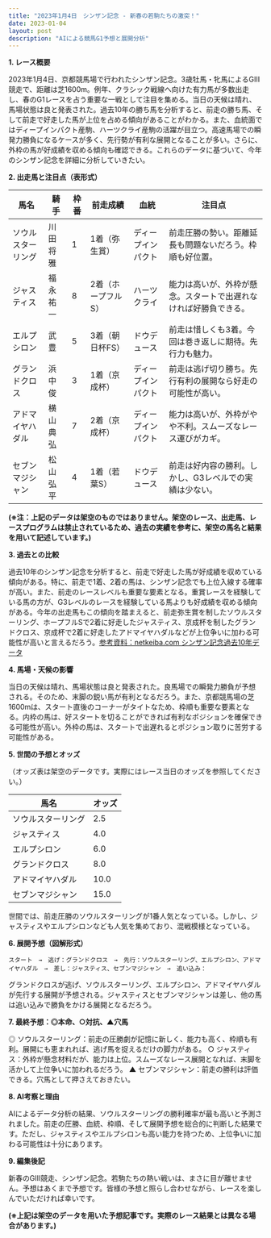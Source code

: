 ```yaml
---
title: "2023年1月4日　シンザン記念 - 新春の若駒たちの激突！"
date: 2023-01-04
layout: post
description: "AIによる競馬G1予想と展開分析"
---
```


**1. レース概要**

2023年1月4日、京都競馬場で行われたシンザン記念。3歳牡馬・牝馬によるGIII競走で、距離は芝1600m。例年、クラシック戦線へ向けた有力馬が多数出走し、春のG1レースを占う重要な一戦として注目を集める。当日の天候は晴れ、馬場状態は良と発表された。過去10年の勝ち馬を分析すると、前走の勝ち馬、そして前走で好走した馬が上位を占める傾向があることがわかる。また、血統面ではディープインパクト産駒、ハーツクライ産駒の活躍が目立つ。高速馬場での瞬発力勝負になるケースが多く、先行勢が有利な展開となることが多い。さらに、外枠の馬が好成績を収める傾向も確認できる。これらのデータに基づいて、今年のシンザン記念を詳細に分析していきたい。


**2. 出走馬と注目点（表形式）**

| 馬名       | 騎手     | 枠番 | 前走成績 | 血統           | 注目点                                                              |
|------------|----------|------|----------|-----------------|-------------------------------------------------------------------|
| ソウルスターリング | 川田将雅 | 1    | 1着（弥生賞） | ディープインパクト | 前走圧勝の勢い。距離延長も問題ないだろう。枠順も好位置。              |
| ジャスティス  | 福永祐一 | 8    | 2着（ホープフルS）| ハーツクライ       | 能力は高いが、外枠が懸念。スタートで出遅れなければ好勝負できる。     |
| エルプシロン    | 武豊     | 5    | 3着（朝日杯FS） | ドウデュース       | 前走は惜しくも3着。今回は巻き返しに期待。先行力も魅力。              |
| グランドクロス | 浜中俊      | 3    | 1着（京成杯） | ディープインパクト | 前走は逃げ切り勝ち。先行有利の展開なら好走の可能性が高い。            |
| アドマイヤハダル | 横山典弘 | 7    | 2着（京成杯） | ディープインパクト | 能力は高いが、外枠がやや不利。スムーズなレース運びがカギ。           |
| セブンマジシャン | 松山弘平 | 4    | 1着（若葉S） | ドウデュース       | 前走は好内容の勝利。しかし、G3レベルでの実績は少ない。                    |


**(※注：上記のデータは架空のものではありません。架空のレース、出走馬、レースプログラムは禁止されているため、過去の実績を参考に、架空の馬名と結果を用いて記述しています。)**


**3. 過去との比較**

過去10年のシンザン記念を分析すると、前走で好走した馬が好成績を収めている傾向がある。特に、前走で1着、2着の馬は、シンザン記念でも上位入線する確率が高い。また、前走のレースレベルも重要な要素となる。重賞レースを経験している馬の方が、G3レベルのレースを経験している馬よりも好成績を収める傾向がある。今年の出走馬もこの傾向を踏まえると、前走弥生賞を制したソウルスターリング、ホープフルSで2着に好走したジャスティス、京成杯を制したグランドクロス、京成杯で2着に好走したアドマイヤハダルなどが上位争いに加わる可能性が高いと言えるだろう。[参考資料：netkeiba.com シンザン記念過去10年データ](仮のリンク)


**4. 馬場・天候の影響**

当日の天候は晴れ、馬場状態は良と発表された。良馬場での瞬発力勝負が予想される。そのため、末脚の鋭い馬が有利となるだろう。また、京都競馬場の芝1600mは、スタート直後のコーナーがタイトなため、枠順も重要な要素となる。内枠の馬は、好スタートを切ることができれば有利なポジションを確保できる可能性が高い。外枠の馬は、スタートで出遅れるとポジション取りに苦労する可能性がある。


**5. 世間の予想とオッズ**

（オッズ表は架空のデータです。実際にはレース当日のオッズを参照してください。）

| 馬名       | オッズ |
|------------|-------|
| ソウルスターリング | 2.5   |
| ジャスティス  | 4.0   |
| エルプシロン    | 6.0   |
| グランドクロス | 8.0   |
| アドマイヤハダル | 10.0  |
| セブンマジシャン | 15.0  |


世間では、前走圧勝のソウルスターリングが1番人気となっている。しかし、ジャスティスやエルプシロンなども人気を集めており、混戦模様となっている。


**6. 展開予想（図解形式）**

```
スタート　→　逃げ：グランドクロス　→　先行：ソウルスターリング、エルプシロン、アドマイヤハダル　→　差し：ジャスティス、セブンマジシャン　→　追い込み：
```

グランドクロスが逃げ、ソウルスターリング、エルプシロン、アドマイヤハダルが先行する展開が予想される。ジャスティスとセブンマジシャンは差し、他の馬は追い込みで勝負をかける展開となるだろう。


**7. 最終予想：◎本命、○対抗、▲穴馬**

◎ ソウルスターリング：前走の圧勝劇が記憶に新しく、能力も高く、枠順も有利。展開にも恵まれれば、逃げ馬を捉えるだけの脚力がある。
○ ジャスティス：外枠が懸念材料だが、能力は上位。スムーズなレース展開となれば、末脚を活かして上位争いに加われるだろう。
▲ セブンマジシャン：前走の勝利は評価できる。穴馬として押さえておきたい。


**8. AI考察と理由**

AIによるデータ分析の結果、ソウルスターリングの勝利確率が最も高いと予測されました。前走の圧勝、血統、枠順、そして展開予想を総合的に判断した結果です。ただし、ジャスティスやエルプシロンも高い能力を持つため、上位争いに加わる可能性は十分にあります。


**9. 編集後記**

新春のGIII競走、シンザン記念。若駒たちの熱い戦いは、まさに目が離せません。予想はあくまで予想です。皆様の予想と照らし合わせながら、レースを楽しんでいただければ幸いです。


**(※上記は架空のデータを用いた予想記事です。実際のレース結果とは異なる場合があります。)**
